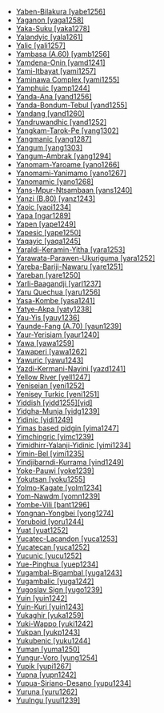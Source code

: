 - [Yaben-Bilakura [yabe1256]](tree/nucl1709/mada1298/croi1234/numu1240/yabe1256/yabe1256.ini)
- [Yaganon [yaga1258]](tree/nucl1709/mada1298/raic1241/yaga1258/yaga1258.ini)
- [Yaka-Suku [yaka1278]](tree/atla1278/volt1241/benu1247/bant1294/sout3152/narr1281/cent2260/kong1295/kong1296/yaka1278/yaka1278.ini)
- [Yalandyic [yala1261]](tree/pama1250/yimi1234/yala1261/yala1261.ini)
- [Yalic [yali1257]](tree/nucl1709/dani1287/ngal1299/yali1257/yali1257.ini)
- [Yambasa (A.60) [yamb1256]](tree/atla1278/volt1241/benu1247/bant1294/sout3152/narr1281/mbam1252/yamb1256/yamb1256.ini)
- [Yamdena-Onin [yamd1241]](tree/aust1307/nucl1752/mala1545/cent2237/cent2245/keit1238/yamd1241/yamd1241.ini)
- [Yami-Itbayat [yami1257]](tree/aust1307/nucl1752/mala1545/bata1315/yami1257/yami1257.ini)
- [Yaminawa Complex [yami1255]](tree/pano1259/pano1256/main1279/pano1257/head1239/yami1255/yami1255.ini)
- [Yamphuic [yamp1244]](tree/sino1245/hima1249/maha1306/kira1253/east2719/uppe1412/loho1238/yamp1244/yamp1244.ini)
- [Yanda-Ana [yand1256]](tree/dogo1299/nort2824/yand1255/yand1256/yand1256.ini)
- [Yanda-Bondum-Tebul [yand1255]](tree/dogo1299/nort2824/yand1255/yand1255.ini)
- [Yandang [yand1260]](tree/atla1278/volt1241/nort3149/came1255/samb1322/mumu1249/yand1260/yand1260.ini)
- [Yandruwandhic [yand1252]](tree/pama1250/karn1253/cent2016/west2438/yand1252/yand1252.ini)
- [Yangkam-Tarok-Pe [yang1302]](tree/atla1278/volt1241/benu1247/benu1248/taro1265/yang1302/yang1302.ini)
- [Yangmanic [yang1287]](tree/yang1287/yang1287.ini)
- [Yangum [yang1303]](tree/nucl1708/nucl1722/yang1294/yang1303/yang1303.ini)
- [Yangum-Ambrak [yang1294]](tree/nucl1708/nucl1722/yang1294/yang1294.ini)
- [Yanomam-Yaroame [yano1266]](tree/yano1268/nina1239/yano1266/yano1266.ini)
- [Yanomami-Yanimamo [yano1267]](tree/yano1268/nina1239/yano1266/yano1267/yano1267.ini)
- [Yanomamic [yano1268]](tree/yano1268/yano1268.ini)
- [Yans-Mpur-Ntsambaan [yans1240]](tree/atla1278/volt1241/benu1247/bant1294/sout3152/narr1281/cent2260/yanz1243/kwil1235/yans1240/yans1240.ini)
- [Yanzi (B.80) [yanz1243]](tree/atla1278/volt1241/benu1247/bant1294/sout3152/narr1281/cent2260/yanz1243/yanz1243.ini)
- [Yaoic [yaoi1234]](tree/atla1278/volt1241/benu1247/bant1294/sout3152/narr1281/east2731/rufi1235/ruvu1234/yaoi1234/yaoi1234.ini)
- [Yapa [ngar1289]](tree/pama1250/dese1234/ngum1251/ngar1289/ngar1289.ini)
- [Yapen [yape1249]](tree/aust1307/nucl1752/mala1545/cent2237/east2712/sout2850/sout3229/cend1238/yape1249/yape1249.ini)
- [Yapesic [yape1250]](tree/aust1307/nucl1752/mala1545/cent2237/east2712/ocea1241/yape1250/yape1250.ini)
- [Yaqayic [yaqa1245]](tree/anim1240/mari1437/yaqa1245/yaqa1245.ini)
- [Yaraldi-Keramin-Yitha [yara1253]](tree/pama1250/sout3135/vict1234/lowe1401/yara1253/yara1253.ini)
- [Yarawata-Parawen-Ukuriguma [yara1252]](tree/nucl1709/mada1298/croi1234/numu1240/yara1252/yara1252.ini)
- [Yareba-Bariji-Nawaru [yare1251]](tree/yare1250/yare1251/yare1251.ini)
- [Yareban [yare1250]](tree/yare1250/yare1250.ini)
- [Yarli-Baagandji [yarl1237]](tree/pama1250/yarl1237/yarl1237.ini)
- [Yaru Quechua [yaru1256]](tree/quec1387/quec1386/cent2141/yaru1256/yaru1256.ini)
- [Yasa-Kombe [yasa1241]](tree/atla1278/volt1241/benu1247/bant1294/sout3152/narr1281/bant1295/sawa1251/beng1289/yasa1241/yasa1241.ini)
- [Yatye-Akpa [yaty1238]](tree/atla1278/volt1241/benu1247/idom1262/yaty1238/yaty1238.ini)
- [Yau-Yis [yauy1236]](tree/nucl1708/yauy1236/yauy1236.ini)
- [Yaunde-Fang (A.70) [yaun1239]](tree/atla1278/volt1241/benu1247/bant1294/sout3152/narr1281/bant1295/yaun1239/yaun1239.ini)
- [Yaur-Yerisiam [yaur1240]](tree/aust1307/nucl1752/mala1545/cent2237/east2712/sout2850/sout3229/cend1238/sout3230/yaur1240/yaur1240.ini)
- [Yawa [yawa1259]](tree/yawa1259/yawa1259.ini)
- [Yawaperi [yawa1262]](tree/cari1283/yawa1262/yawa1262.ini)
- [Yawuric [yawu1243]](tree/nyul1248/east2381/yawu1243/yawu1243.ini)
- [Yazdi-Kermani-Nayini [yazd1241]](tree/indo1319/indo1320/iran1269/cent2317/cent2318/nort3177/cent2264/yazd1241/yazd1241.ini)
- [Yellow River [yell1247]](tree/sepi1257/yell1247/yell1247.ini)
- [Yeniseian [yeni1252]](tree/yeni1252/yeni1252.ini)
- [Yenisey Turkic [yeni1251]](tree/turk1311/comm1245/sout2693/yeni1251/yeni1251.ini)
- [Yiddish [yidd1255][yid]](tree/indo1319/germ1287/nort3152/west2793/high1286/midd1349/mode1258/yidd1255/yidd1255.ini)
- [Yidgha-Munja [yidg1239]](tree/indo1319/indo1320/iran1269/yidg1239/yidg1239.ini)
- [Yidinic [yidi1249]](tree/pama1250/yimi1234/yidi1249/yidi1249.ini)
- [Yimas based pidgin [yima1247]](tree/pidg1258/yima1247/yima1247.ini)
- [Yimchingric [yimc1239]](tree/sino1245/kuki1245/naga1409/anga1312/aoic1235/yimc1239/yimc1239.ini)
- [Yimidhirr-Yalanji-Yidinic [yimi1234]](tree/pama1250/yimi1234/yimi1234.ini)
- [Yimin-Bel [yimi1235]](tree/sepi1257/sepi1256/mayo1278/yimi1235/yimi1235.ini)
- [Yindjibarndi-Kurrama [yind1249]](tree/pama1250/sout3134/pilb1234/ngay1241/cent2248/yind1249/yind1249.ini)
- [Yoke-Pauwi [yoke1239]](tree/aust1307/nucl1752/mala1545/cent2237/east2712/sout2850/sout3229/lowe1409/yoke1239/yoke1239.ini)
- [Yokutsan [yoku1255]](tree/yoku1255/yoku1255.ini)
- [Yolmo-Kagate [yolm1234]](tree/sino1245/bodi1256/bodi1257/oldm1245/tibe1276/sout3216/kyir1235/yolm1234/yolm1234.ini)
- [Yom-Nawdm [yomn1239]](tree/atla1278/volt1241/nort3149/gura1261/cent2243/nort2777/bwam1248/otiv1239/nucl1743/gurm1247/gurm1248/yomn1239/yomn1239.ini)
- [Yombe-Vili [bant1296]](tree/atla1278/volt1241/benu1247/bant1294/sout3152/narr1281/cent2260/kong1295/kong1296/kiko1234/core1256/west2874/bant1296/bant1296.ini)
- [Yongnan-Yongbei [yong1274]](tree/taik1256/kamt1241/beta1258/daic1237/nort3180/yong1274/yong1274.ini)
- [Yoruboid [yoru1244]](tree/atla1278/volt1241/benu1247/defo1239/yoru1244/yoru1244.ini)
- [Yuat [yuat1252]](tree/yuat1252/yuat1252.ini)
- [Yucatec-Lacandon [yuca1253]](tree/maya1287/core1254/yuca1252/yuca1253/yuca1253.ini)
- [Yucatecan [yuca1252]](tree/maya1287/core1254/yuca1252/yuca1252.ini)
- [Yucunic [yucu1252]](tree/araw1281/nort2990/inla1264/japu1236/nucl1764/yucu1252/yucu1252.ini)
- [Yue-Pinghua [yuep1234]](tree/sino1245/sini1245/clas1255/midd1354/yuep1234/yuep1234.ini)
- [Yugambal-Bigambal [yuga1243]](tree/pama1250/east2770/yuga1242/yuga1243/yuga1243.ini)
- [Yugambalic [yuga1242]](tree/pama1250/east2770/yuga1242/yuga1242.ini)
- [Yugoslav Sign [yugo1239]](tree/sign1238/deaf1237/lsfi1234/yugo1239/yugo1239.ini)
- [Yuin [yuin1242]](tree/pama1250/sout3135/news1235/yuin1243/yuin1242/yuin1242.ini)
- [Yuin-Kuri [yuin1243]](tree/pama1250/sout3135/news1235/yuin1243/yuin1243.ini)
- [Yukaghir [yuka1259]](tree/yuka1259/yuka1259.ini)
- [Yuki-Wappo [yuki1242]](tree/yuki1242/yuki1242.ini)
- [Yukpan [yukp1243]](tree/cari1283/yukp1242/yukp1243/yukp1243.ini)
- [Yukubenic [yuku1244]](tree/atla1278/volt1241/benu1247/benu1248/yuku1244/yuku1244.ini)
- [Yuman [yuma1250]](tree/coch1271/yuma1250/yuma1250.ini)
- [Yungur-Voro [yung1254]](tree/atla1278/volt1241/nort3149/gura1261/cent2243/waja1258/bena1258/bena1259/yung1254/yung1254.ini)
- [Yupik [yupi1267]](tree/eski1264/eski1265/yupi1267/yupi1267.ini)
- [Yupna [yupn1242]](tree/nucl1709/fini1244/fini1245/yupn1242/yupn1242.ini)
- [Yupua-Siriano-Desano [yupu1234]](tree/tuca1253/east2698/west2789/cube1243/yupu1234/yupu1234.ini)
- [Yuruna [yuru1262]](tree/tupi1275/yuru1262/yuru1262.ini)
- [Yuulngu [yuul1239]](tree/pama1250/yuul1239/yuul1239.ini)
